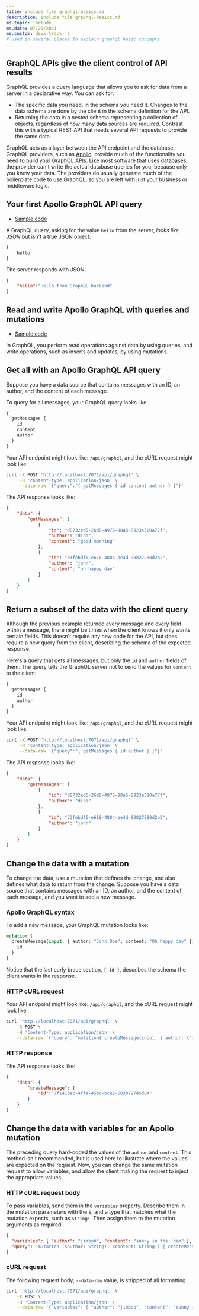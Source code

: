 ```yaml
---
title: include file graphql-basics.md
description: include file graphql-basics.md 
ms.topic: include
ms.date: 07/20/2021
ms.custom: devx-track-js
# used in several places to explain graphql basic concepts
---
```


## GraphQL APIs give the client control of API results

GraphQL provides a query language that allows you to ask for data from a server in a declarative way. You can ask for:

* The specific data you need, in the schema you need it. Changes to the data schema are done by the client in the schema definition for the API.
* Returning the data in a nested schema representing a collection of objects, regardless of how many data sources are required. Contrast this with a typical REST API that needs several API requests to provide the same data.

GraphQL acts as a layer between the API endpoint and the database. GraphQL providers, such as [Apollo](https://www.apollographql.com/), provide much of the functionality you need to build your GraphQL APIs. Like most software that uses databases, the provider can't write the actual database queries for you, because only you know your data. The providers do usually generate much of the boilerplate code to use GraphQL, so you are left with just your business or middleware logic.  

## Your first Apollo GraphQL API query

* [Sample code](https://github.com/azure-samples/js-e2e-azure-function-graphql-hello)

A GraphQL query, asking for the value `hello` from the server, _looks like JSON_ but isn't a true JSON object:

```graphql
{
    hello
}
```

The server responds with JSON:

```json
{
    "hello":"Hello from GraphQL backend"
}
```

## Read and write Apollo GraphQL with queries and mutations

* [Sample code](https://github.com/azure-samples/js-e2e-azure-function-graphql-crud-operations)

In GraphQL, you perform read operations against data by using queries, and write operations, such as inserts and updates, by using mutations.

## Get all with an Apollo GraphQL API query

Suppose you have a data source that contains messages with an ID, an author, and the content of each message. 

To query for all messages, your GraphQL query looks like:

```graphql
{
  getMessages {
    id
    content
    author
  }
}
```

Your API endpoint might look like: `/api/graphql`, and the cURL request might look like:

```bash
curl -X POST 'http://localhost:7071/api/graphql' \
     -H 'content-type: application/json' \
     --data-raw '{"query":"{ getMessages { id content author } }"}'
```

The API response looks like:

```json
{
    "data": {
        "getMessages": [
            {
                "id": "d8732ed5-26d8-4975-98a5-8923e320a77f",
                "author": "dina",
                "content": "good morning"
            },
            {
                "id": "33febdf6-e618-4884-ae4d-90827280d2b2",
                "author": "john",
                "content": "oh happy day"
            }
        ]
    }
}
```

## Return a subset of the data with the client query

Although the previous example returned every message and every field within a message, there might be times when the client knows it only wants certain fields. This doesn't require any new code for the API, but does require a new query from the client, describing the schema of the expected response.

Here's a query that gets all messages, but only the `id` and `author` fields of them. The query tells the GraphQL server not to send the values for `content` to the client:

```graphql
{
  getMessages {
    id
    author
  }
}

```

Your API endpoint might look like: `/api/graphql`, and the cURL request might look like:

```bash
curl -X POST 'http://localhost:7071/api/graphql' \
     -H 'content-type: application/json' \
     --data-raw '{"query":"{ getMessages { id author } }"}'
```

The API response looks like:

```json
{
    "data": {
        "getMessages": [
            {
                "id": "d8732ed5-26d8-4975-98a5-8923e320a77f",
                "author": "dina"
            },
            {
                "id": "33febdf6-e618-4884-ae4d-90827280d2b2",
                "author": "john"
            }
        ]
    }
}
```

## Change the data with a mutation

To change the data, use a mutation that defines the change, and also defines what data to return from the change. Suppose you have a data source that contains messages with an ID, an author, and the content of each message, and you want to add a new message. 

### Apollo GraphQL syntax

To add a new message, your GraphQL mutation looks like:

```graphql
mutation {
  createMessage(input: { author: "John Doe", content: "Oh happy day" }) {
    id
  }
}
```

Notice that the last curly brace section, `{ id }`, describes the schema the client wants in the response.

### HTTP cURL request

Your API endpoint might look like: `/api/graphql`, and the cURL request might look like:

```bash
curl 'http://localhost:7071/api/graphql' \
    -X POST \
    -H 'Content-Type: application/json' \
    --data-raw '{"query": "mutation{ createMessage(input: { author: \"John Doe\", content: \"Oh happy day\" }){ id } }"}'
```

### HTTP response

The API response looks like:

```json
{
    "data": {
        "createMessage": {
            "id":"7f1413ec-4ffa-45bc-bce2-583072745d84"
        }
    }
}
```

## Change the data with variables for an Apollo mutation

The preceding query hard-coded the values of the `author` and `content`. This method isn't recommended, but is used here to illustrate where the values are expected on the request. Now, you can change the same mutation request to allow variables, and allow the client making the request to inject the appropriate values. 

### HTTP cURL request body

To pass variables, send them in the `variables` property. Describe them in the mutation parameters with the `$`, and a type that matches what the mutation expects, such as `String!`. Then assign them to the mutation arguments as required.

```json
{
  "variables": { "author": "jimbob", "content": "sunny in the `ham" },
  "query": "mutation ($author: String!, $content: String!) { createMessage(input: { author: $author, content: $content }){ id }}"
}
```

### cURL request

The following request body, `--data-raw` value, is stripped of all formatting.

```bash
curl 'http://localhost:7071/api/graphql' \
    -X POST \
    -H 'Content-Type: application/json' \
    --data-raw '{"variables": { "author": "jimbob", "content": "sunny in the `ham" },"query": "mutation ($author: String!, $content: String!){ createMessage(input: { author: $author, content: $content }){ id } }"}'
```
